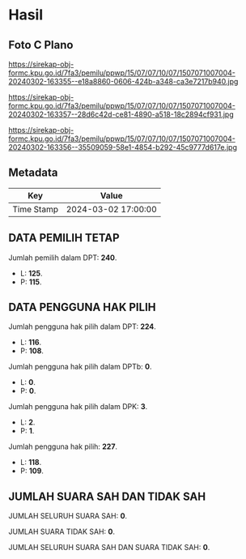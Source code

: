 # Hasil

## Foto C Plano

https://sirekap-obj-formc.kpu.go.id/7fa3/pemilu/ppwp/15/07/07/10/07/1507071007004-20240302-163355--e18a8860-0606-424b-a348-ca3e7217b940.jpg

https://sirekap-obj-formc.kpu.go.id/7fa3/pemilu/ppwp/15/07/07/10/07/1507071007004-20240302-163357--28d6c42d-ce81-4890-a518-18c2894cf931.jpg

https://sirekap-obj-formc.kpu.go.id/7fa3/pemilu/ppwp/15/07/07/10/07/1507071007004-20240302-163356--35509059-58e1-4854-b292-45c9777d617e.jpg


## Metadata

| Key        | Value               |
| ---------- | ------------------- |
| Time Stamp | 2024-03-02 17:00:00 |


## DATA PEMILIH TETAP

Jumlah pemilih dalam DPT: **240**.
 * L: **125**.
 * P: **115**.

## DATA PENGGUNA HAK PILIH

Jumlah pengguna hak pilih dalam DPT: **224**.
 * L: **116**.
 * P: **108**.

Jumlah pengguna hak pilih dalam DPTb: **0**.
 * L: **0**.
 * P: **0**.

Jumlah pengguna hak pilih dalam DPK: **3**.
 * L: **2**.
 * P: **1**.

Jumlah pengguna hak pilih: **227**.
 * L: **118**.
 * P: **109**.

## JUMLAH SUARA SAH DAN TIDAK SAH

JUMLAH SELURUH SUARA SAH: **0**.

JUMLAH SUARA TIDAK SAH: **0**.

JUMLAH SELURUH SUARA SAH DAN SUARA TIDAK SAH: **0**.


